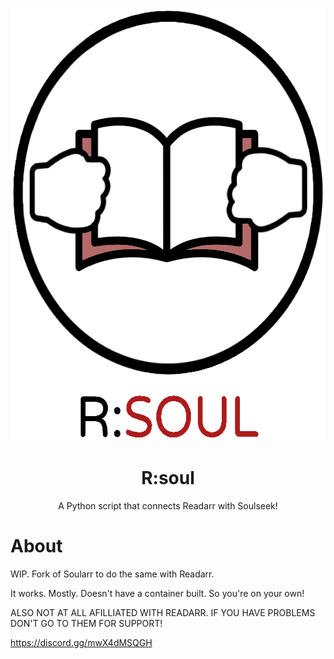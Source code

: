 <img src="https://raw.githubusercontent.com/insanemal/readarr_soul/refs/heads/main/rsoul.png" width="592" height="691">

<h1 align="center">R:soul</h1>
<p align="center">
  A Python script that connects Readarr with Soulseek!
</p>



# About

WIP. Fork of Soularr to do the same with Readarr.

It works. Mostly. Doesn't have a container built. So you're on your own!

ALSO NOT AT ALL AFILLIATED WITH READARR. IF YOU HAVE PROBLEMS DON'T GO TO THEM FOR SUPPORT!

https://discord.gg/mwX4dMSQGH
